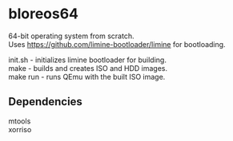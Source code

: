 # bloreos64
64-bit operating system from scratch.  
Uses https://github.com/limine-bootloader/limine for bootloading.

init.sh - initializes limine bootloader for building.  
make - builds and creates ISO and HDD images.  
make run - runs QEmu with the built ISO image.

## Dependencies

mtools  
xorriso
